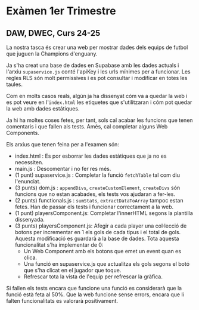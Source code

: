 # Exàmen 1er Trimestre 
## DAW, DWEC, Curs 24-25


La nostra tasca és crear una web per mostrar dades dels equips de futbol que juguen la Champions d'enguany. 

Ja s'ha creat una base de dades en Supabase amb les dades actuals i l'arxiu `supaservice.js` conté l'apiKey i les urls mínimes per a funcionar. Les regles RLS són molt permissives i es pot consultar i modificar en totes les taules. 

Com en molts casos reals, algún ja ha dissenyat cóm va a quedar la web i es pot veure en l'`index.html` les etiquetes que s'utilitzaran i cóm pot quedar la web amb dades estátiques. 

Ja hi ha moltes coses fetes, per tant, sols cal acabar les funcions que tenen comentaris i que fallen als tests. Amés, cal completar alguns Web Components.

Els arxius que tenen feina per a l'examen són:

* index.html : Es por esborrar les dades estàtiques que ja no es necessiten. 
* main.js : Descomentar i no fer res més.
* (1 punt) supaservice.js : Completar la funció `fetchTable` tal com diu l'enunciat. 
* (3 punts) dom.js : `appendDivs`, `createCustomElement`, `createDivs` són funcions que no estan acabades, els tests vos ajudaran a fer-les. 
* (2 punts) functionals.js : `sumStats`, `extractDataToArray` tampoc estan fetes. Han de passar els tests i funcionar correctament a la web. 
* (1 punt) playersComponent.js: Completar l'innerHTML segons la plantilla dissenyada. 
* (3 punts) playersComponent.js: Afegir a cada player una col·lecció de botons per incrementar en 1 els gols de cada tipus i el total de gols. Aquesta modificació es guardarà a la base de dades. Tota aquesta funcionalitat s'ha implementar de 0: 
    * Un Web Component amb els botons que emet un event quan es clica. 
    * Una funció en supaservice.js que actualitza els gols segons el botó que s'ha clicat en el jugador que toque. 
    * Refrescar tota la vista de l'equip per refrescar la gràfica. 

Si fallen els tests encara que funcione una funció es considerarà que la funció està feta al 50%.
Que la web funcione sense errors, encara que li falten funcionalitats es valorarà positivament. 
